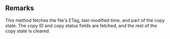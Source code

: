 ## Remarks  
 This method fetches the file's ETag, last-modified time, and part of the copy state.             The copy ID and copy status fields are fetched, and the rest of the copy state is cleared.